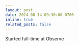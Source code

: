 ```yaml
---
layout: post
date: 2024-08-14 09:30:00-0700
inline: true
related_posts: false
---
```


Started full-time at Observe
